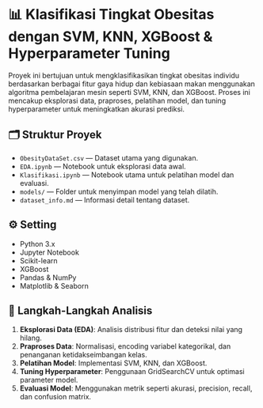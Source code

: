 # 📊 Klasifikasi Tingkat Obesitas dengan SVM, KNN, XGBoost & Hyperparameter Tuning

Proyek ini bertujuan untuk mengklasifikasikan tingkat obesitas individu berdasarkan berbagai fitur gaya hidup dan kebiasaan makan menggunakan algoritma pembelajaran mesin seperti SVM, KNN, dan XGBoost. Proses ini mencakup eksplorasi data, praproses, pelatihan model, dan tuning hyperparameter untuk meningkatkan akurasi prediksi.

## 🗂️ Struktur Proyek

* `ObesityDataSet.csv` — Dataset utama yang digunakan.
* `EDA.ipynb` — Notebook untuk eksplorasi data awal.
* `Klasifikasi.ipynb` — Notebook utama untuk pelatihan model dan evaluasi.
* `models/` — Folder untuk menyimpan model yang telah dilatih.
* `dataset_info.md` — Informasi detail tentang dataset.

## ⚙️ Setting

* Python 3.x
* Jupyter Notebook
* Scikit-learn
* XGBoost
* Pandas & NumPy
* Matplotlib & Seaborn

## 🧪 Langkah-Langkah Analisis

1. **Eksplorasi Data (EDA)**: Analisis distribusi fitur dan deteksi nilai yang hilang.
2. **Praproses Data**: Normalisasi, encoding variabel kategorikal, dan penanganan ketidakseimbangan kelas.
3. **Pelatihan Model**: Implementasi SVM, KNN, dan XGBoost.
4. **Tuning Hyperparameter**: Penggunaan GridSearchCV untuk optimasi parameter model.
5. **Evaluasi Model**: Menggunakan metrik seperti akurasi, precision, recall, dan confusion matrix.

